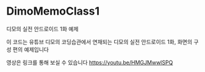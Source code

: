 # DimoMemoClass1
디모의 실전 안드로이드 1화 예제

이 코드는 유튜브 디모의 코딩습관에서 연재되는
디모의 실전 안드로이드 1화, 화면의 구성 편의 예제입니다

영상은 링크를 통해 보실 수 있습니다 https://youtu.be/HMGJMwwlSPQ

